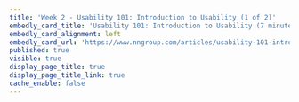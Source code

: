 ```yaml
---
title: 'Week 2 - Usability 101: Introduction to Usability (1 of 2)'
embedly_card_title: 'Usability 101: Introduction to Usability (7 minute read)'
embedly_card_alignment: left
embedly_card_url: 'https://www.nngroup.com/articles/usability-101-introduction-to-usability/'
published: true
visible: true
display_page_title: true
display_page_title_link: true
cache_enable: false
---
```

